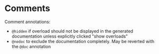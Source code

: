 # Comments

Comment annotations:

  * `@hidden` if overload should not be displayed in the generated documentation unless explicitly clicked "show overloads"
  * `@nodoc` to exclude the documentation completely. May be reverted with the `@doc` annotation
